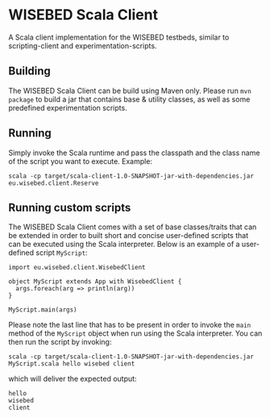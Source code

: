 # WISEBED Scala Client
A Scala client implementation for the WISEBED testbeds, similar to scripting-client and experimentation-scripts.

## Building
The WISEBED Scala Client can be build using Maven only. Please run ```mvn package``` to build a jar that contains base & utility classes, as well as some predefined experimentation scripts.

## Running
Simply invoke the Scala runtime and pass the classpath and the class name of the script you want to execute. Example:

```
scala -cp target/scala-client-1.0-SNAPSHOT-jar-with-dependencies.jar eu.wisebed.client.Reserve
```


## Running custom scripts
The WISEBED Scala Client comes with a set of base classes/traits that can be extended in order to built short and concise user-defined scripts that can be executed using the Scala interpreter. Below is an example of a user-defined script ```MyScript```:

```
import eu.wisebed.client.WisebedClient

object MyScript extends App with WisebedClient {
  args.foreach(arg => println(arg))
}

MyScript.main(args)
```

Please note the last line that has to be present in order to invoke the ```main``` method of the ```MyScript``` object when run using the Scala interpreter. You can then run the script by invoking:

```
scala -cp target/scala-client-1.0-SNAPSHOT-jar-with-dependencies.jar MyScript.scala hello wisebed client
```

which will deliver the expected output:

```
hello
wisebed
client
```
